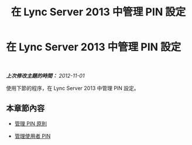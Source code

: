 ﻿---
title: 在 Lync Server 2013 中管理 PIN 設定
TOCTitle: 在 Lync Server 2013 中管理 PIN 設定
ms:assetid: d4a104e2-830c-47f1-a5dd-de7a937cc83a
ms:mtpsurl: https://technet.microsoft.com/zh-tw/library/JJ721898(v=OCS.15)
ms:contentKeyID: 49890332
ms.date: 08/24/2015
mtps_version: v=OCS.15
ms.translationtype: HT
---

# 在 Lync Server 2013 中管理 PIN 設定

 

_**上次修改主題的時間：** 2012-11-01_

使用下節的程序，在 Lync Server 2013 中管理 PIN 設定。

## 本章節內容

  - [管理 PIN 原則](lync-server-2013-managing-pin-policies.md)

  - [管理使用者 PIN](lync-server-2013-managing-user-pins.md)

